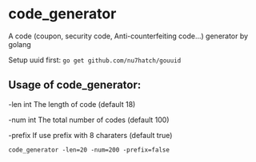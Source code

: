 # code_generator
A code (coupon, security code, Anti-counterfeiting code...) generator by golang

Setup uuid first: `go get github.com/nu7hatch/gouuid`

## Usage of code_generator:

  -len int
        The length of code (default 18)
        
  -num int
        The total number of codes (default 100)
        
  -prefix
        If use prefix with 8 charaters (default true)
        
```
code_generator -len=20 -num=200 -prefix=false
```
